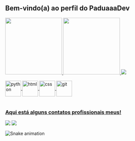 ## Bem-vindo(a) ao perfil do PaduaaaDev
<!-- Dashboards -->
 <div>
   <a href="https://github.com/PaduaaaDev">
   <img height="180em" src="https://github-readme-stats.vercel.app/api/top-langs/?username=PaduaaaDev&layout=compact&langs_count=6&theme=dark"/>
   <img height="180em" src="https://github-readme-stats.vercel.app/api?username=PaduaaaDev&show_icons=true&theme=radical"/>
   <img src="https://github-readme-stats.vercel.app/api/top-langs/?username=PaduaaaDev"/>
</div>
<!-- Icone das linguagem -->
 <div style="display: inline_block"><br>
  <img align="center" alt="python" height="50" width="50" src="https://cdn.jsdelivr.net/gh/devicons/devicon/icons/python/python-original-wordmark.svg" />
  <img align="center" alt="html" height="50" width="50" src="https://cdn.jsdelivr.net/gh/devicons/devicon/icons/html5/html5-plain-wordmark.svg" />
  <img align="center" alt="css" height="50" width="50" src="https://cdn.jsdelivr.net/gh/devicons/devicon/icons/css3/css3-plain-wordmark.svg" />
  <img align="center" alt="git" height="50" width="50" src="https://cdn.jsdelivr.net/gh/devicons/devicon/icons/git/git-plain.svg" />
 </div>
 
 <br>
 
  ### Aqui está alguns contatos profissionais meus!
 
<div> 
  <a href = "padua_19@hotmail.com"><img src="https://img.shields.io/badge/-Hotmail-%23333?style=for-the-badge&logo=gmail&logoColor=white" target="_blank"></a>
  <a href="https://www.linkedin.com/in/devpadua" target="_blank"><img src="https://img.shields.io/badge/-LinkedIn-%230077B5?style=for-the-badge&logo=linkedin&logoColor=white" target="_blank"></a> 
 
  ![Snake animation](https://github.com/PaduaaaDev/PaduaaaDev/blob/output/github-contribution-grid-snake.svg)
</div>

